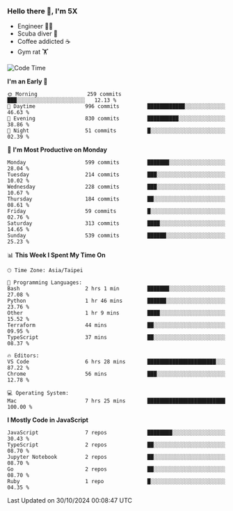 ### Hello there 👋, I'm 5X

* Engineer 👨‍💻
* Scuba diver 🤿
* Coffee addicted ☕️
* Gym rat 🏋️

<!--START_SECTION:waka-->
![Code Time](http://img.shields.io/badge/Code%20Time-1%2C251%20hrs%202%20mins-blue)

**I'm an Early 🐤** 

```text
🌞 Morning                259 commits         ███░░░░░░░░░░░░░░░░░░░░░░   12.13 % 
🌆 Daytime                996 commits         ████████████░░░░░░░░░░░░░   46.63 % 
🌃 Evening                830 commits         ██████████░░░░░░░░░░░░░░░   38.86 % 
🌙 Night                  51 commits          █░░░░░░░░░░░░░░░░░░░░░░░░   02.39 % 
```
📅 **I'm Most Productive on Monday** 

```text
Monday                   599 commits         ███████░░░░░░░░░░░░░░░░░░   28.04 % 
Tuesday                  214 commits         ███░░░░░░░░░░░░░░░░░░░░░░   10.02 % 
Wednesday                228 commits         ███░░░░░░░░░░░░░░░░░░░░░░   10.67 % 
Thursday                 184 commits         ██░░░░░░░░░░░░░░░░░░░░░░░   08.61 % 
Friday                   59 commits          █░░░░░░░░░░░░░░░░░░░░░░░░   02.76 % 
Saturday                 313 commits         ████░░░░░░░░░░░░░░░░░░░░░   14.65 % 
Sunday                   539 commits         ██████░░░░░░░░░░░░░░░░░░░   25.23 % 
```


📊 **This Week I Spent My Time On** 

```text
🕑︎ Time Zone: Asia/Taipei

💬 Programming Languages: 
Bash                     2 hrs 1 min         ███████░░░░░░░░░░░░░░░░░░   27.08 % 
Python                   1 hr 46 mins        ██████░░░░░░░░░░░░░░░░░░░   23.76 % 
Other                    1 hr 9 mins         ████░░░░░░░░░░░░░░░░░░░░░   15.52 % 
Terraform                44 mins             ██░░░░░░░░░░░░░░░░░░░░░░░   09.95 % 
TypeScript               37 mins             ██░░░░░░░░░░░░░░░░░░░░░░░   08.37 % 

🔥 Editors: 
VS Code                  6 hrs 28 mins       ██████████████████████░░░   87.22 % 
Chrome                   56 mins             ███░░░░░░░░░░░░░░░░░░░░░░   12.78 % 

💻 Operating System: 
Mac                      7 hrs 25 mins       █████████████████████████   100.00 % 
```

**I Mostly Code in JavaScript** 

```text
JavaScript               7 repos             ████████░░░░░░░░░░░░░░░░░   30.43 % 
TypeScript               2 repos             ██░░░░░░░░░░░░░░░░░░░░░░░   08.70 % 
Jupyter Notebook         2 repos             ██░░░░░░░░░░░░░░░░░░░░░░░   08.70 % 
Go                       2 repos             ██░░░░░░░░░░░░░░░░░░░░░░░   08.70 % 
Ruby                     1 repo              █░░░░░░░░░░░░░░░░░░░░░░░░   04.35 % 
```




 Last Updated on 30/10/2024 00:08:47 UTC
<!--END_SECTION:waka-->
